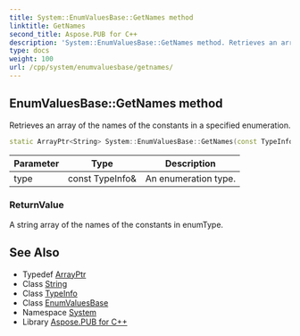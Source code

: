 ```yaml
---
title: System::EnumValuesBase::GetNames method
linktitle: GetNames
second_title: Aspose.PUB for C++
description: 'System::EnumValuesBase::GetNames method. Retrieves an array of the names of the constants in a specified enumeration in C++.'
type: docs
weight: 100
url: /cpp/system/enumvaluesbase/getnames/
---
```

## EnumValuesBase::GetNames method


Retrieves an array of the names of the constants in a specified enumeration.

```cpp
static ArrayPtr<String> System::EnumValuesBase::GetNames(const TypeInfo &type)
```


| Parameter | Type | Description |
| --- | --- | --- |
| type | const TypeInfo\& | An enumeration type. |

### ReturnValue

A string array of the names of the constants in enumType.

## See Also

* Typedef [ArrayPtr](../../arrayptr/)
* Class [String](../../string/)
* Class [TypeInfo](../../typeinfo/)
* Class [EnumValuesBase](../)
* Namespace [System](../../)
* Library [Aspose.PUB for C++](../../../)
